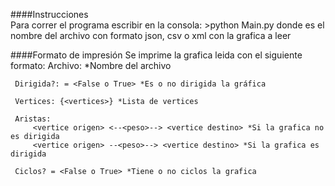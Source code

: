 ####Instrucciones  
	Para correr el programa escribir en la consola:
	>python Main.py <Archivo>
	donde <Archivo> es el nombre del archivo con formato json, csv o xml con la grafica a leer

####Formato de impresión
	 Se imprime la grafica leida con el siguiente formato:
	 Archivo: <Archivo> *Nombre del archivo

	 Dirigida?: = <False o True> *Es o no dirigida la gráfica

	 Vertices: {<vertices>} *Lista de vertices

	 Aristas:
	     <vertice origen> <--<peso>--> <vertice destino> *Si la grafica no es dirigida
	     <vertice origen> --<peso>--> <vertice destino> *Si la grafica es dirigida
	     
	 Ciclos? = <False o True> *Tiene o no ciclos la grafica